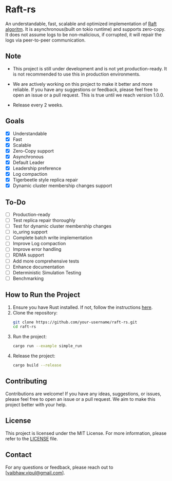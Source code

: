 # Raft-rs
An understandable, fast, scalable and optimized implementation of [Raft algoritm](https://en.wikipedia.org/wiki/Raft_(algorithm)).
It is asynchronous(built on tokio runtime) and supports zero-copy. It does not assume logs to be non-malicious, if corrupted, it will repair the logs via peer-to-peer communication. 

## Note
- This project is still under development and is not yet production-ready. It is not recommended to use this in production environments.

- We are actively working on this project to make it better and more reliable. If you have any suggestions or feedback, please feel free to open an issue or a pull request. This is true until we reach version 1.0.0.

- Release every 2 weeks.

## Goals
- [x] Understandable
- [x] Fast
- [x] Scalable
- [x] Zero-Copy support
- [x] Asynchronous
- [x] Default Leader 
- [x] Leadership preference
- [x] Log compaction
- [x] Tigerbeetle style replica repair
- [x] Dynamic cluster membership changes support

## To-Do
- [ ] Production-ready
- [ ] Test replica repair thoroughly
- [ ] Test for dynamic cluster membership changes
- [ ] io_uring support
- [ ] Complete batch write implementation
- [ ] Improve Log compaction
- [ ] Improve error handling
- [ ] RDMA support
- [ ] Add more comprehensive tests
- [ ] Enhance documentation
- [ ] Deterministic Simulation Testing
- [ ] Benchmarking

## How to Run the Project
1. Ensure you have Rust installed. If not, follow the instructions [here](https://www.rust-lang.org/tools/install).
2. Clone the repository:
   ```sh
   git clone https://github.com/your-username/raft-rs.git
   cd raft-rs
   ```
3. Run the project:
   ```sh
   cargo run --example simple_run
   ```
4. Release the project:
   ```sh
   cargo build --release
   ```

## Contributing
Contributions are welcome! If you have any ideas, suggestions, or issues, please feel free to open an issue or a pull request. We aim to make this project better with your help.

## License
This project is licensed under the MIT License. For more information, please refer to the [LICENSE](LICENSE) file.

## Contact
For any questions or feedback, please reach out to [vaibhaw.vipul@gmail.com].
